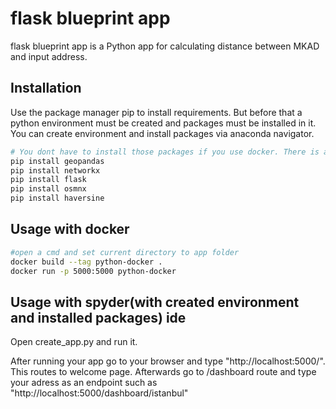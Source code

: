 # flask blueprint app

flask blueprint app is a Python app for calculating distance between MKAD and input address.

## Installation

Use the package manager pip to install requirements. But before that
a python environment must be created and packages must be installed in it. You can create environment and install packages via anaconda navigator.

```bash
# You dont have to install those packages if you use docker. There is a requirements.txt for that.
pip install geopandas
pip install networkx
pip install flask
pip install osmnx
pip install haversine
```

## Usage with docker

```bash
#open a cmd and set current directory to app folder
docker build --tag python-docker .
docker run -p 5000:5000 python-docker

```
## Usage with spyder(with created environment and installed packages) ide
Open create_app.py and run it.

After running your app go to your browser and type "http://localhost:5000/". This routes to welcome page.
Afterwards go to /dashboard route and type your adress as an endpoint such as "http://localhost:5000/dashboard/istanbul"
